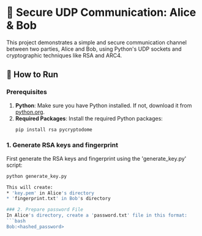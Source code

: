 # 🔐 Secure UDP Communication: Alice & Bob 

This project demonstrates a simple and secure communication channel between two parties, Alice and Bob, using Python's UDP sockets and cryptographic techniques like RSA and ARC4.

## 🚀 How to Run

### Prerequisites

1. **Python**: Make sure you have Python installed. If not, download it from [python.org](https://www.python.org/downloads/).
2. **Required Packages**: Install the required Python packages:
   ```bash
   pip install rsa pycryptodome

### 1. Generate RSA keys and fingerprint
   First generate the RSA keys and fingerprint using the 'generate_key.py' script:
   ```bash
   python generate_key.py

   This will create:
* 'key.pem' in Alice's directory
* 'fingerprint.txt' in Bob's directory

### 2. Prepare password File
   In Alice's directory, create a 'password.txt' file in this format:
   ```bash
   Bob:<hashed_password>

